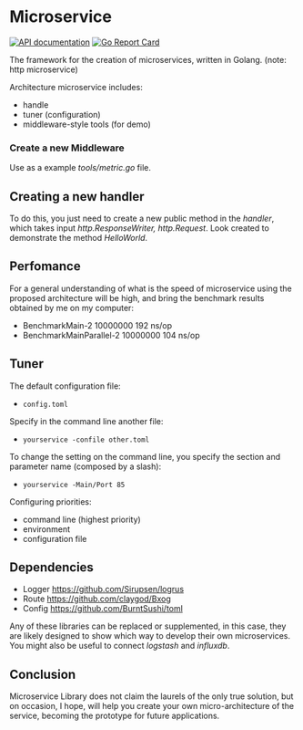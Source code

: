 # Microservice

[![API documentation](https://godoc.org/github.com/claygod/microservice?status.svg)](https://godoc.org/github.com/claygod/microservice)
[![Go Report Card](https://goreportcard.com/badge/github.com/claygod/microservice)](https://goreportcard.com/report/github.com/claygod/microservice)

The framework for the creation of microservices, written in Golang. (note: http microservice)

Architecture microservice includes:

- handle
- tuner (configuration)
- middleware-style tools (for demo)

### Create a new Middleware

Use as a example *tools/metric.go* file. 

## Creating a new handler

To do this, you just need to create a new public method in the *handler*, which takes input *http.ResponseWriter, http.Request*. Look created to demonstrate the method *HelloWorld*.

## Perfomance

For a general understanding of what is the speed of microservice using the proposed architecture will be high, and bring the benchmark results obtained by me on my computer:

- BenchmarkMain-2            	10000000	       192 ns/op
- BenchmarkMainParallel-2   	10000000	       104 ns/op

## Tuner

The default configuration file:
- `config.toml`

Specify in the command line another file:
- `yourservice -confile other.toml`

To change the setting on the command line, you specify the section and parameter name (composed by a slash): 
- `yourservice -Main/Port 85`

Configuring priorities:
- command line (highest priority)
- environment
- configuration file

## Dependencies

- Logger	https://github.com/Sirupsen/logrus
- Route	https://github.com/claygod/Bxog
- Config	https://github.com/BurntSushi/toml

Any of these libraries can be replaced or supplemented, in this case, they are likely designed to show which way to develop their own microservices. You might also be useful to connect *logstash* and *influxdb*.

## Conclusion

Microservice Library does not claim the laurels of the only true solution, but on occasion, I hope, will help you create your own micro-architecture of the service, becoming the prototype for future applications.
